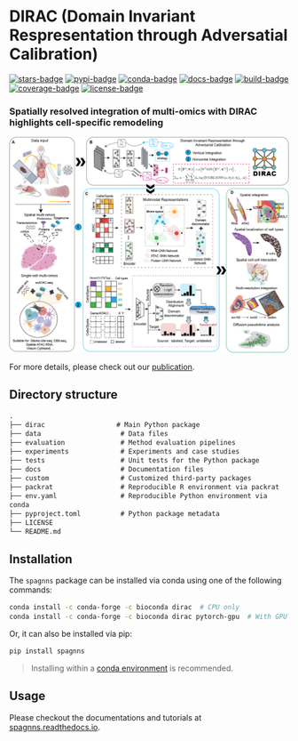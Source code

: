 # DIRAC (Domain Invariant Respresentation through Adversatial Calibration)

[![stars-badge](https://img.shields.io/github/stars/boxiangliulab/DIRAC?logo=GitHub&color=yellow)](https://github.com/boxiangliulab/DIRAC/stargazers)
[![pypi-badge](https://img.shields.io/pypi/v/scglue)](https://pypi.org/project/dirac)
[![conda-badge](https://anaconda.org/bioconda/scglue/badges/version.svg)](https://anaconda.org/bioconda/scglue)
[![docs-badge](https://readthedocs.org/projects/scglue/badge/?version=latest)](https://scglue.readthedocs.io/en/latest/?badge=latest)
[![build-badge](https://github.com/gao-lab/GLUE/actions/workflows/build.yml/badge.svg)](https://github.com/gao-lab/GLUE/actions/workflows/build.yml)
[![coverage-badge](https://img.shields.io/endpoint?url=https://gist.githubusercontent.com/Jeff1995/e704b2f886ff6a37477311b90fdf7efa/raw/coverage.json)](https://github.com/gao-lab/GLUE/actions/workflows/build.yml)
[![license-badge](https://img.shields.io/badge/License-MIT-yellow.svg)](https://opensource.org/licenses/MIT)


### Spatially resolved integration of multi-omics with DIRAC highlights cell-specific remodeling

![Model architecture](docs/Figs/Workflow.png)

For more details, please check out our [publication](https://doi.org/10.1038/s41587-022-01284-4).

## Directory structure

```
.
├── dirac                  # Main Python package
├── data                    # Data files
├── evaluation              # Method evaluation pipelines
├── experiments             # Experiments and case studies
├── tests                   # Unit tests for the Python package
├── docs                    # Documentation files
├── custom                  # Customized third-party packages
├── packrat                 # Reproducible R environment via packrat
├── env.yaml                # Reproducible Python environment via conda
├── pyproject.toml          # Python package metadata
├── LICENSE
└── README.md
```

## Installation

The `spagnns` package can be installed via conda using one of the following commands:

```sh
conda install -c conda-forge -c bioconda dirac  # CPU only
conda install -c conda-forge -c bioconda dirac pytorch-gpu  # With GPU support
```

Or, it can also be installed via pip:

```sh
pip install spagnns
```

> Installing within a
> [conda environment](https://conda.io/projects/conda/en/latest/user-guide/tasks/manage-environments.html)
> is recommended.

## Usage

Please checkout the documentations and tutorials at
[spagnns.readthedocs.io](https://DIRAC.readthedocs.io/).
